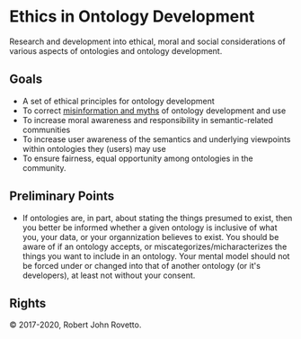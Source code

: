 # Ethics in Ontology Development
Research and development into ethical, moral and social considerations of various aspects of ontologies and ontology development.

## Goals
- A set of ethical principles for ontology development
- To correct [misinformation and myths](https://github.com/rrovetto/Ethical-Ontology-Development/blob/master/Myths-Of-Ontology-Development.md) of ontology development and use
- To increase moral awareness and responsibility in semantic-related communities
- To increase user awareness of the semantics and underlying viewpoints within ontologies they (users) may use
- To ensure fairness, equal opportunity among ontologies in the community. 

## Preliminary Points
- If ontologies are, in part, about stating the things presumed to exist, then you better be informed whether a given ontology is inclusive of what you, your data, or your organnization believes to exist. You should be aware of if an ontology accepts, or miscategorizes/micharacterizes the things you want to include in an ontology. Your mental model should not be forced under or changed into that of another ontology (or it's developers), at least not without your consent.

## Rights
© 2017-2020, Robert John Rovetto.
